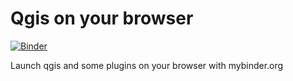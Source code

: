 # Qgis on your browser

[![Binder](https://mybinder.org/badge_logo.svg)](https://mybinder.org/v2/gh/yuvipanda/qgis-binder/HEAD?urlpath=desktop)

Launch qgis and some plugins on your browser with mybinder.org
